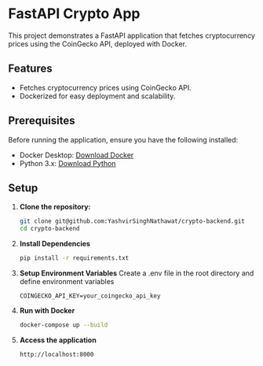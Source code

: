 # FastAPI Crypto App

This project demonstrates a FastAPI application that fetches cryptocurrency prices using the CoinGecko API, deployed with Docker.

## Features

- Fetches cryptocurrency prices using CoinGecko API.
- Dockerized for easy deployment and scalability.

## Prerequisites

Before running the application, ensure you have the following installed:

- Docker Desktop: [Download Docker](https://www.docker.com/products/docker-desktop)
- Python 3.x: [Download Python](https://www.python.org/downloads/)

## Setup

1. **Clone the repository:**

   ```bash
   git clone git@github.com:YashvirSinghNathawat/crypto-backend.git
   cd crypto-backend

2. **Install Dependencies**
   ```bash
   pip install -r requirements.txt

3. **Setup Environment Variables**
    Create a .env file in the root directory and define environment variables 
    ```plaintext
    COINGECKO_API_KEY=your_coingecko_api_key

4. **Run with Docker**
    ```bash
    docker-compose up --build

5. **Access the application**
    ```bash
    http://localhost:8000